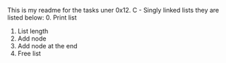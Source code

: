 This is my readme for the tasks uner 0x12. C - Singly linked lists they are listed below:
0. Print list
1. List length
2. Add node
3. Add node at the end
4. Free list
